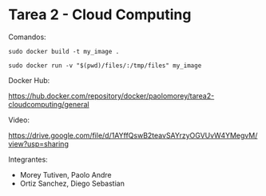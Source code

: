 # Tarea 2 - Cloud Computing

Comandos:

``sudo docker build -t my_image .``

``sudo docker run -v "$(pwd)/files/:/tmp/files" my_image``

Docker Hub:

https://hub.docker.com/repository/docker/paolomorey/tarea2-cloudcomputing/general

Video:

https://drive.google.com/file/d/1AYffQswB2teavSAYrzyOGVUvW4YMegvM/view?usp=sharing

Integrantes:

- Morey Tutiven, Paolo Andre
- Ortiz Sanchez, Diego Sebastian
